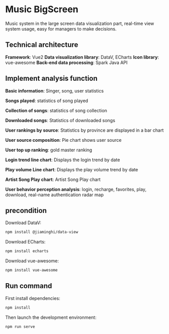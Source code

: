 # Music BigScreen
Music system in the large screen data visualization part, real-time view system usage, easy for managers to make decisions.

## Technical architecture
**Framework**: Vue2
**Data visualization library**: DataV, ECharts
**Icon library**: vue-awesome
**Back-end data processing**: Spark Java API

## Implement analysis function
**Basic information**: Singer, song, user statistics

**Songs played**: statistics of song played

**Collection of songs**: statistics of song collection

**Downloaded songs**: Statistics of downloaded songs

**User rankings by source**: Statistics by province are displayed in a bar chart

**User source composition**: Pie chart shows user source

**User top up ranking**: gold master ranking

**Login trend line chart**: Displays the login trend by date

**Play volume Line chart**: Displays the play volume trend by date

**Artist Song Play chart**: Artist Song Play chart

**User behavior perception analysis**: login, recharge, favorites, play, download, real-name authentication radar map


## precondition
Download DataV:
```bash
npm install @jiaminghi/data-view
```

Download ECharts:
```bash
npm install echarts
```

Download vue-awesome:
```bash
npm install vue-awesome
```

## Run command
First install dependencies:
```bash
npm install
```

Then launch the development environment:
```bash
npm run serve
```